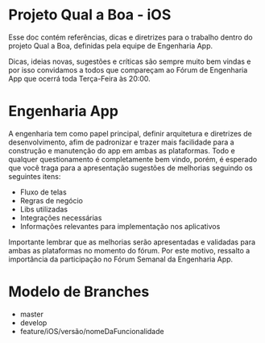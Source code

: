 # Projeto Qual a Boa - iOS

Esse doc contém referências, dicas e diretrizes para o trabalho dentro do projeto Qual a Boa, definidas pela equipe de Engenharia App.

Dicas, ideias novas, sugestões e críticas são sempre muito bem vindas e por isso convidamos a todos que compareçam ao Fórum de Engenharia App que ocerrá toda Terça-Feira às 20:00.

# Engenharia App

A engenharia tem como papel principal, definir arquitetura e diretrizes de desenvolvimento, afim de padronizar e trazer mais facilidade para a construção e manutenção do app em ambas as plataformas.
Todo e qualquer questionamento é completamente bem vindo, porém, é esperado que você traga para a apresentação sugestões de melhorias seguindo os seguintes itens:

- Fluxo de telas
- Regras de negócio
- Libs utilizadas
- Integrações necessárias
- Informações relevantes para implementação nos aplicativos

Importante lembrar que as melhorias serão apresentadas e validadas para ambas as plataformas no momento do fórum.
Por este motivo, ressalto a importância da participação no Fórum Semanal da Engenharia App.

# Modelo de Branches

- master
- develop
- feature/iOS/versão/nomeDaFuncionalidade
